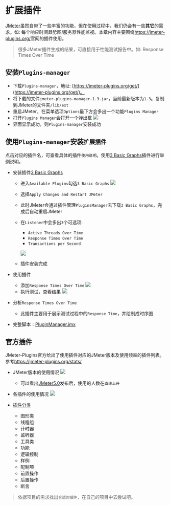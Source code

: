 # 扩展插件

[JMeter](http://jmeter.apache.org/)虽然自带了一些丰富的功能，但在使用过程中，我们仍会有一些**其它**的需求。如: 每个响应时间趋势图/服务器性能监视。本章内容主要围绕<https://jmeter-plugins.org/>官网的插件使用。

> 很多JMeter插件生成的结果，可直接用于性能测试报告中。如: Response Times Over Time

## 安装`Plugins-manager`

- 下载`Plugins-manager`，地址: [https://jmeter-plugins.org/get/](https://jmeter-plugins.org/get/)。
- 将下载的文件`jmeter-plugins-manager-1.3.jar`，当前最新版本为`1.3`。复制到JMeter的文件夹`/lib/ext`
- 重启JMeter，在菜单选项`Options`最下方会多出一个功能`Plugins Manager`
- 打开`Plugins Manager`会打开一个弹出框 
![](../img/chapter4/PluginsManager.png)
- 界面显示成功，则`Plugins-manager`安装成功

## 使用`Plugins-manager`安装`扩展插件`

点击对应的插件名，可查看具体的插件`使用说明`。使用[3 Basic Graphs](https://jmeter-plugins.org/wiki/ResponseTimesOverTime/)插件进行举例说明。

- 安装插件[3 Basic Graphs](https://jmeter-plugins.org/wiki/ResponseTimesOverTime/)

  - 进入`Available Plugins`勾选`3 Basic Graphs` 
  ![](../img/chapter4/PluginsManager-Sample1.png)
  - 选择`Apply Changes and Restart JMeter`
  - 此时JMeter会通过插件管理`PluginsManager`去下载`3 Basic Graphs`，完成后自动重启JMeter
  - 在`Listener`中会多出`3`个可选项: 
    - `Active Threads Over Time` 
    - `Response Times Over Time` 
    - `Transactions per Second`
      
    ![](../img/chapter4/PluginsManager-Sample2.png)
  - 插件安装完成

- 使用插件

  - 添加`Response Times Over Time` 
  ![](../img/chapter4/PluginsManager-Sample3.png)
  - 执行测试，查看结果 
  ![](../img/chapter4/PluginsManager-Sample4.png)

- 分析`Response Times Over Time`

  - 此插件主要用于展示测试过程中的`Response Time`，并绘制成时序图
- 完整脚本：[PluginManager.jmx](../src/chapter4/PluginManager.jmx)

## 官方插件

JMeter-Plugins官方给出了使用插件对应的JMeter版本及使用频率的插件列表。参考<https://jmeter-plugins.org/stats/>

- JMeter版本的使用情况 
![](../img/chapter4/PluginsManager-Use.png)

  - 可以看出[JMeter5.0](http://jmeter.apache.org/changes.html)发布后，使用的人数在`直线上升`

- 各插件的使用情况 ![](../img/chapter4/PluginsManager-Popularity.png)

- [插件分类](https://jmeter-plugins.org/wiki/Start/)

  - 图形类
  - 线程组
  - 计时器
  - 监听器
  - 工具类
  - 功能
  - 逻辑控制
  - 样例
  - 配制项
  - 前置操作
  - 后置操作
  - 断言

> 依据项目的需求找出`合适的插件`，在自己的项目中去尝试吧。
